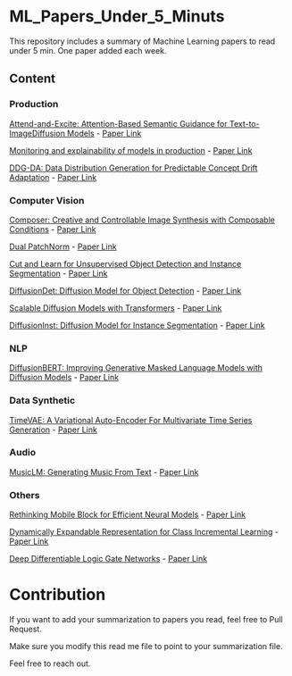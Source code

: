# ML_Papers_Under_5_Minuts

This repository includes a summary of Machine Learning papers to read under 5 min. One paper added each week.

## Content

### Production

[Attend-and-Excite: Attention-Based Semantic Guidance for Text-to-ImageDiffusion Models](Computer%20Vision/Attention-Based%20Semantic%20Guidance%20for%20Text-to-Image%20Diffusion%20Models.md) - [Paper Link](https://arxiv.org/pdf/2301.13826.pdf)

[Monitoring and explainability of models in production](Production/Monitoring%20and%20explainability%20of%20models%20in%20production.md) - [Paper Link](https://arxiv.org/pdf/2007.06299v1.pdf)

[DDG-DA: Data Distribution Generation for Predictable Concept Drift Adaptation](Production/Data%20Distribution%20Generation%20for%20Predictable%20Concept%20Drift%20Adaptation.md) - [Paper Link](https://arxiv.org/pdf/2201.04038v2.pdf)

### Computer Vision

[Composer: Creative and Controllable Image Synthesis with Composable Conditions](Computer%20Vision/Creative%20and%20Controllable%20Image%20Synthesis%20with%20Composable%20Conditions.md) - [Paper Link](https://arxiv.org/pdf/2302.09778v2.pdf)

[Dual PatchNorm](Computer%20Vision/Dual%20PatchNorm.md) - [Paper Link](https://arxiv.org/pdf/2302.01327v2.pdf)

[Cut and Learn for Unsupervised Object Detection and Instance Segmentation](Computer%20Vision/Cut%20and%20Learn%20for%20Unsupervised%20Object%20Detection%20and%20Instance%20Segmentation.md) - [Paper Link](https://arxiv.org/pdf/2301.11320.pdf)

[DiffusionDet: Diffusion Model for Object Detection](Computer%20Vision/Diffusion%20Model%20for%20Object%20Detection.md) - [Paper Link](https://arxiv.org/pdf/2211.09788v1.pdf)

[Scalable Diffusion Models with Transformers](Computer%20Vision/Scalable%20Diffusion%20Models%20with%20Transformers.md) - [Paper Link](https://arxiv.org/pdf/2212.09748v1.pdf)

[DiffusionInst: Diffusion Model for Instance Segmentation](Computer%20Vision/Diffusion%20Model%20for%20Instance%20Segmentation.md) - [Paper Link](https://arxiv.org/pdf/2212.02773v3.pdf)

### NLP

[DiffusionBERT: Improving Generative Masked Language Models with Diffusion Models](/NLP/Improving%20Generative%20Masked%20Language%20Models%20with%20Diffusion%20Models.md) - [Paper Link](https://arxiv.org/pdf/2211.15029v2.pdf)

### Data Synthetic

[TimeVAE: A Variational Auto-Encoder For Multivariate Time Series Generation](Data%20Synthetic/A%20Variational%20Auto-Encoder%20For%20Multivariate%20Time%20Series%20Generation.md) - [Paper Link](https://arxiv.org/pdf/2111.08095.pdf)

### Audio

[MusicLM: Generating Music From Text](Audio/Generating%20Music%20From%20Text.md) - [Paper Link](https://arxiv.org/pdf/2301.11325v1.pdf)

### Others

[Rethinking Mobile Block for Efficient Neural Models](Others/Rethinking%20Mobile%20Block%20for%20Efficient%20Neural%20Models.md) - [Paper Link](https://arxiv.org/pdf/2301.01146v1.pdf)

[Dynamically Expandable Representation for Class Incremental Learning](Others/Dynamically%20Expandable%20Representation%20for%20Class%20Incremental%20Learning.md) - [Paper Link](https://arxiv.org/pdf/2103.16788v1.pdf)

[Deep Differentiable Logic Gate Networks](Others/Deep%20Differentiable%20Logic%20Gate%20Networks.md) - [Paper Link](https://arxiv.org/pdf/2210.08277v1.pdf)

# Contribution

If you want to add your summarization to papers you read, feel free to Pull Request.

Make sure you modify this read me file to point to your summarization file.

Feel free to reach out.
